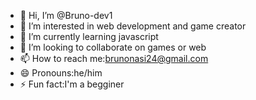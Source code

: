 - 👋 Hi, I’m @Bruno-dev1
- 👀 I’m interested in web development and game creator
- 🌱 I’m currently learning javascript
- 💞️ I’m looking to collaborate on games or web
- 📫 How to reach me:brunonasi24@gmail.com
- 😄 Pronouns:he/him
- ⚡ Fun fact:I'm a begginer 

<!---
Bruno-dev1/Bruno-dev1 is a ✨ special ✨ repository because its `README.md` (this file) appears on your GitHub profile.
You can click the Preview link to take a look at your changes.
--->
